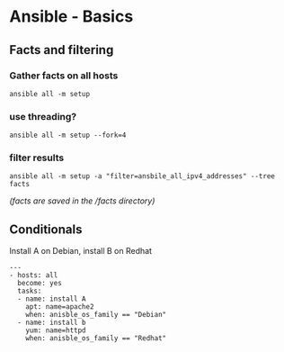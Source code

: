 # Ansible - Basics
## Facts and filtering
### Gather facts on all hosts

`ansible all -m setup`

### use threading?

`ansible all -m setup --fork=4`

### filter results
`ansible all -m setup -a "filter=ansbile_all_ipv4_addresses" --tree facts`

*(facts are saved in the /facts directory)*

## Conditionals
Install A on Debian, install B on Redhat

```
---
- hosts: all
  become: yes
  tasks:
  - name: install A
    apt: name=apache2
    when: anisble_os_family == "Debian"
  - name: install b
    yum: name=httpd 
    when: anisble_os_family == "Redhat"
```
